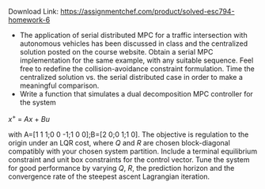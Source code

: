 Download Link: https://assignmentchef.com/product/solved-esc794-homework-6
<br>
<ul>

 <li>The application of serial distributed MPC for a traffic intersection with autonomous vehicles has been discussed in class and the centralized solution posted on the course website. Obtain a serial MPC implementation for the same example, with any suitable sequence. Feel free to redefine the collision-avoidance constraint formulation. Time the centralized solution vs. the serial distributed case in order to make a meaningful comparison.</li>

 <li>Write a function that simulates a dual decomposition MPC controller for the system</li>

</ul>

<em>x</em><sup>+ </sup>= <em>Ax </em>+ <em>Bu</em>

with A=[1 1 1;0 0 -1;1 0 0];B=[2 0;0 1;1 0]. The objective is regulation to the origin under an LQR cost, where <em>Q </em>and <em>R </em>are chosen block-diagonal compatibly with your chosen system partition. Include a terminal equilibrium constraint and unit box constraints for the control vector. Tune the system for good performance by varying <em>Q</em>, <em>R</em>, the prediction horizon and the convergence rate of the steepest ascent Lagrangian iteration.
